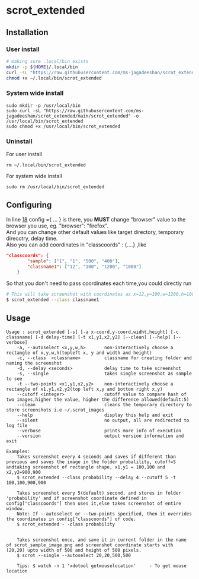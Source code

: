 # scrot_extended

## Installation
### User install
```bash
# making sure .local/bin exists
mkdir -p ${HOME}/.local/bin
curl -sL "https://raw.githubusercontent.com/ms-jagadeeshan/scrot_extended/main/scrot_extended" -o ${HOME}/.local/bin/scrot_extended
chmod +x ~/.local/bin/scrot_extended
```
### System wide install
```
sudo mkdir -p /usr/local/bin
sudo curl -sL "https://raw.githubusercontent.com/ms-jagadeeshan/scrot_extended/main/scrot_extended" -o /usr/local/bin/scrot_extended
sudo chmod +x /usr/local/bin/scrot_extended
```
### Uninstall
For user install
```
rm ~/.local/bin/scrot_extended
```
For system wide install
```
sudo rm /usr/local/bin/scrot_extended
```
## Configuring
In line [18](./scrot_extended#L18) config ={ ... } is there, you **MUST** change "browser" value to the browser you use, eg. "browser": "firefox". <br>
And you can change other default values like target directory, temporary direcotry, delay time. <br>
Also you can add coordinates in "classcoords" : {....} ,like 
```json
"classcoords": {
        "sample": ["1", "1", "500", "400"],
        "classname1": ["12", "100", "1200", "1000"]
    }
```
So that you don't need to pass coordinates each time,you could directly run
```bash
# This will take screenshot with coordinates as x=12,y=100,w=1200,h=1000
$ scrot_extended --class classname1 
```

## Usage
```
Usage : scrot_extended [-s] [-a x-coord,y-coord,widht,height] [-c classname] [-d delay-time] [-t x1,y1,x2,y2] [--clean] [--help] [--verbose]  
    -a, --autoselect <x,y,w,h>       non-interactively choose a rectangle of x,y,w,h(topleft x, y and width and height) 
    -c, --class  <classname>         classname for creating folder and naming the screenshot 
    -d, --delay <seconds>            delay time to take screenshot 
    -s, --single                     takes single screenshot as sample to see 
    -t --two-points <x1,y1,x2,y2>    non-interactively choose a rectangle of x1,y1,x2,y2(top left x,y and bottom right x,y) 
    --cutoff <integer>               cutoff value to compare hash of two images,higher the value, higher the difference allowed(default:5) 
    --clean                          cleans the temporary directory to store screenshots i.e ~/.scrot_images 
    --help                           display this help and exit 
    --silent                         no output, all are redirected to log file 
    --verbose                        prints more info of execution 
    --version                        output version information and exit 
 
Examples: 
    Takes screenshot every 4 seconds and saves if different than previous and saves the image in the folder probalility, cutoff=5 andtaking screenshot of rectangle shape, x1,y1 = 100,100 and x2,y2=900,900 
    $ scrot_extended --class probability --delay 4 --cutoff 5 -t 100,100,900,900 
 
    Takes screenshot every 5(default) second, and stores in folder 'probability' and if screenshot coordinate defined in config["classcoords"] then uses it,else takes screenshot of entire window. 
    Note: If --autoselect or --two-points specified, then it overrides the coordinates in config["classcoords"] of code. 
    $ scrot_extended - -class probability
   

    Takes screenshot once, and save it in current folder in the name of scrot_sample_image.png and screenshot coordinate starts with (20,20) upto width of 500 and height of 500 pixels. 
    $ scrot --single --autoselect 20,20,500,500
 
    Tips: $ watch -n 1 'xdotool getmouselocation'     - To get mouse location 
```
